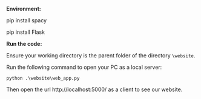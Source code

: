 **Environment:**

pip install spacy

pip install Flask

**Run the code:**

Ensure your working directory is the parent folder of the directory `\website`.

Run the following command to open your PC as a local server:

`python .\website\web_app.py`

Then open the url http://localhost:5000/ as a client to see our website.